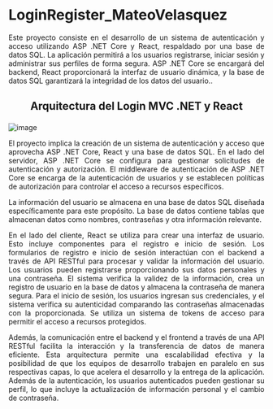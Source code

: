 # LoginRegister_MateoVelasquez

<p align="justify">Este proyecto consiste en el desarrollo de un sistema de autenticación y acceso utilizando ASP .NET Core y React, respaldado por una base de datos SQL. La aplicación permitirá a los usuarios registrarse, iniciar sesión y administrar sus perfiles de forma segura. ASP .NET Core se encargará del backend, React proporcionará la interfaz de usuario dinámica, y la base de datos SQL garantizará la integridad de los datos del usuario..</p>


## <p align="center">Arquitectura del Login MVC .NET y React</p> ##

<p align="center">

![image](https://github.com/MateVelasquez/LoginRegister_MateoVelasquez/assets/118739432/01b55bb3-0cdb-4148-8cc4-5755abcc41a6)

</p>



<p align="justify">El proyecto implica la creación de un sistema de autenticación y acceso que aprovecha ASP .NET Core, React y una base de datos SQL. En el lado del servidor, ASP .NET Core se configura para gestionar solicitudes de autenticación y autorización. El middleware de autenticación de ASP .NET Core se encarga de la autenticación de usuarios y se establecen políticas de autorización para controlar el acceso a recursos específicos.</p>

<p align="justify">La información del usuario se almacena en una base de datos SQL diseñada específicamente para este propósito. La base de datos contiene tablas que almacenan datos como nombres, contraseñas y otra información relevante.</p>

<p align="justify">En el lado del cliente, React se utiliza para crear una interfaz de usuario. Esto incluye componentes para el registro e inicio de sesión. Los formularios de registro e inicio de sesión interactúan con el backend a través de API RESTful para procesar y validar la información del usuario. Los usuarios pueden registrarse proporcionando sus datos personales y una contraseña. El sistema verifica la validez de la información, crea un registro de usuario en la base de datos y almacena la contraseña de manera segura. Para el inicio de sesión, los usuarios ingresan sus credenciales, y el sistema verifica su autenticidad comparando las contraseñas almacenadas con la proporcionada. Se utiliza un sistema de tokens de acceso para permitir el acceso a recursos protegidos.</p>

<p align="justify">Además, la comunicación entre el backend y el frontend a través de una API RESTful facilita la interacción y la transferencia de datos de manera eficiente. Esta arquitectura permite una escalabilidad efectiva y la posibilidad de que los equipos de desarrollo trabajen en paralelo en sus respectivas capas, lo que acelera el desarrollo y la entrega de la aplicación. Además de la autenticación, los usuarios autenticados pueden gestionar su perfil, lo que incluye la actualización de información personal y el cambio de contraseña. </p>
